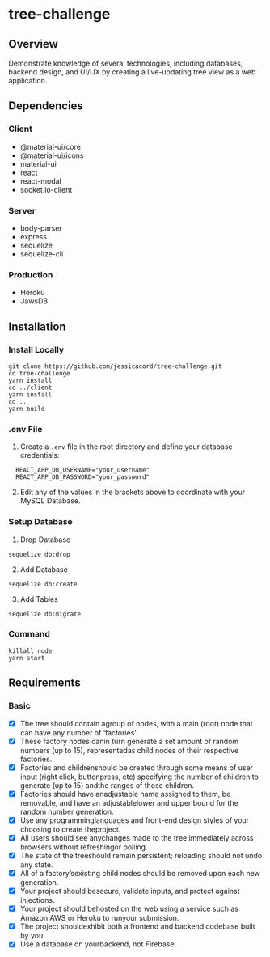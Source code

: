 # tree-challenge

## Overview
Demonstrate ​knowledge ​of ​several ​technologies, ​including ​databases, ​backend ​design, ​and ​UI/UX ​by
creating ​a ​live-updating ​tree ​view ​as ​a ​web ​application.

## Dependencies
### Client
* @material-ui/core
* @material-ui/icons
* material-ui
* react
* react-modal
* socket.io-client
### Server
* body-parser
* express
* sequelize
* sequelize-cli
### Production
* Heroku
* JawsDB
## Installation
### Install Locally
```
git clone https://github.com/jessicacord/tree-challenge.git
cd tree-challenge
yarn install
cd ../client
yarn install
cd ..
yarn build
```
### .env File
1. Create a `.env` file in the root directory and define your database credentials:
```
  REACT_APP_DB_USERNAME="your_username"
  REACT_APP_DB_PASSWORD="your_password"
```
2. Edit any of the values in the brackets above to coordinate with your MySQL Database.
### Setup Database
1. Drop Database
```
sequelize db:drop
```
2. Add Database
```
sequelize db:create
```
3. Add Tables
```
sequelize db:migrate
```

### Command
```
killall node
yarn start
```
## Requirements
### Basic
- [x] The ​tree ​should ​contain ​a ​group ​of ​nodes, ​with ​a main ​(root) ​node ​that ​can ​have ​any ​number ​of ‘factories’.
- [x] These ​factory ​nodes ​can ​in ​turn ​generate ​a ​set amount ​of ​random ​numbers ​(up ​to ​15), represented ​as ​child ​nodes ​of ​their ​respective factories.
- [x] Factories ​and ​children ​should ​be ​created through ​some ​means ​of ​user ​input ​(right ​click, button ​press, ​etc) ​specifying ​the ​number ​of children ​to ​generate ​(up ​to ​15) ​and ​the ​ranges ​of those ​children.  
- [x] Factories ​should ​have ​an ​adjustable ​name assigned ​to ​them, ​be ​removable, ​and ​have ​an adjustable ​lower ​and ​upper ​bound ​for ​the random ​number ​generation.
- [x] Use ​any ​programming ​languages ​and front-end ​design ​styles ​of ​your ​choosing ​to create ​the ​project.
- [x] All ​users ​should ​see ​any ​changes ​made ​to the ​tree ​immediately ​across ​browsers without ​refreshing ​or ​polling.
- [x] The ​state ​of ​the ​tree ​should ​remain persistent; ​reloading ​should ​not ​undo ​any state.
- [x] All ​of ​a ​factory’s ​existing ​child ​nodes ​should be ​removed ​upon ​each ​new ​generation.
- [x] Your ​project ​should ​be ​secure, ​validate inputs, ​and ​protect ​against ​injections.
- [x] Your ​project ​should ​be ​hosted ​on ​the ​web using ​a ​service ​such ​as ​Amazon ​AWS ​or Heroku ​to ​run ​your ​submission.
- [x] The ​project ​should ​exhibit ​both ​a ​frontend and ​backend ​codebase ​built ​by ​you.
- [x] Use ​a ​database ​on ​your ​backend, ​not ​Firebase.